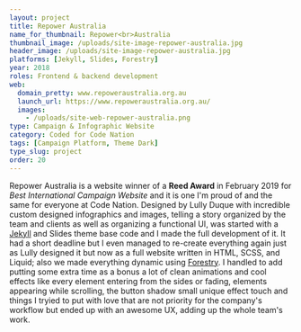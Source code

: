 ```yaml
---
layout: project
title: Repower Australia
name_for_thumbnail: Repower<br>Australia
thumbnail_image: /uploads/site-image-repower-australia.jpg
header_image: /uploads/site-image-repower-australia.jpg
platforms: [Jekyll, Slides, Forestry]
year: 2018
roles: Frontend & backend development
web:
  domain_pretty: www.repoweraustralia.org.au
  launch_url: https://www.repoweraustralia.org.au/
  images:
    - /uploads/site-web-repower-australia.png
type: Campaign & Infographic Website
category: Coded for Code Nation
tags: [Campaign Platform, Theme Dark]
type_slug: project
order: 20
---
```


Repower Australia is a website winner of a <strong>Reed Award</strong> in February 2019 for <i>Best International Campaign Website</i> and it is one I'm proud of and the same for everyone at Code Nation. Designed by Lully Duque with incredible custom designed infographics and images, telling a story organized by the team and clients as well as organizing a functional UI, was started with a <a href="https://jekyllrb.com/" target="_blank">Jekyll</a> and Slides theme base code and I made the full development of it. It had a short deadline but I even managed to re-create everything again just as Lully designed it but now as a full website written in HTML, SCSS, and Liquid; also we made everything dynamic using <a href="https://forestry.io/" target="_blank">Forestry</a>. I handled to add putting some extra time as a bonus a lot of clean animations and cool effects like every element entering from the sides or fading, elements appearing while scrolling, the button shadow small unique effect touch and things I tryied to put with love that are not priority for the company's workflow but ended up with an awesome UX, adding up the whole team's work.
